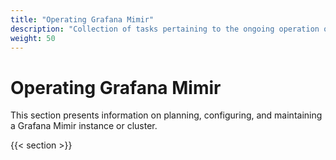 ```yaml
---
title: "Operating Grafana Mimir"
description: "Collection of tasks pertaining to the ongoing operation of Grafana Mimir."
weight: 50
---
```


# Operating Grafana Mimir

This section presents information on planning, configuring, and maintaining a Grafana Mimir instance or cluster.

{{< section >}}
